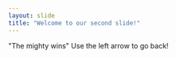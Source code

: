 ```yaml
---
layout: slide
title: "Welcome to our second slide!"
---
```

"The mighty wins"
Use the left arrow to go back!
